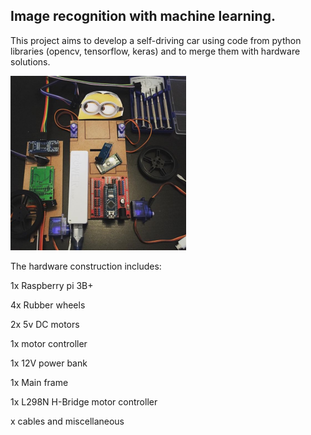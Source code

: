 ## Image recognition with machine learning.
This project aims to develop a self-driving car using code from python libraries (opencv, tensorflow, keras)
and to merge them with hardware solutions. 

![img_recog_py](https://github.com/twochemist/img_recog_py/blob/main/dyor1.png)

The hardware construction includes:


1x Raspberry pi 3B+

4x Rubber wheels

2x 5v DC motors

1x motor controller

1x 12V power bank

1x Main frame 

1x L298N H-Bridge motor controller

 x cables and miscellaneous
